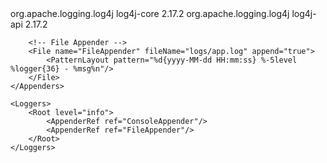 <dependency>
    <groupId>org.apache.logging.log4j</groupId>
    <artifactId>log4j-core</artifactId>
    <version>2.17.2</version> <!-- or the latest version -->
</dependency>
<dependency>
    <groupId>org.apache.logging.log4j</groupId>
    <artifactId>log4j-api</artifactId>
    <version>2.17.2</version> <!-- or the latest version -->
</dependency>



<?xml version="1.0" encoding="UTF-8"?>
<Configuration>
    <Appenders>
        <!-- Console Appender -->
        <Console name="ConsoleAppender" target="SYSTEM_OUT">
            <PatternLayout pattern="%d{yyyy-MM-dd HH:mm:ss} %-5level %logger{36} - %msg%n"/>
        </Console>

        <!-- File Appender -->
        <File name="FileAppender" fileName="logs/app.log" append="true">
            <PatternLayout pattern="%d{yyyy-MM-dd HH:mm:ss} %-5level %logger{36} - %msg%n"/>
        </File>
    </Appenders>

    <Loggers>
        <Root level="info">
            <AppenderRef ref="ConsoleAppender"/>
            <AppenderRef ref="FileAppender"/>
        </Root>
    </Loggers>
</Configuration>
